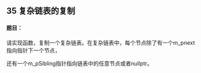 ## 35  复杂链表的复制

#### 题目：

请实现函数，复制一个复杂链表。在复杂链表中，每个节点除了有一个m_pnext指向指针下一个节点，

还有一个m_pSibling指针指向链表中的任意节点或者nullptr。